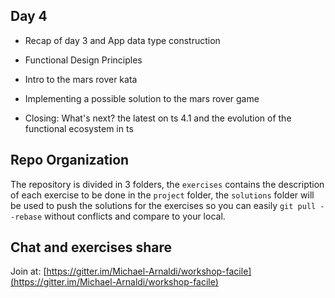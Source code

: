 ## Day 4
- Recap of day 3 and App data type construction
- Functional Design Principles
- Intro to the mars rover kata
- Implementing a possible solution to the mars rover game

- Closing:
  What's next? the latest on ts 4.1 and the evolution of the functional ecosystem in ts

## Repo Organization

The repository is divided in 3 folders, the `exercises` contains the description of each exercise to be done in the `project` folder, the `solutions` folder will be used to push the solutions for the exercises so you can easily `git pull --rebase` without conflicts and compare to your local.

## Chat and exercises share

Join at: [https://gitter.im/Michael-Arnaldi/workshop-facile](https://gitter.im/Michael-Arnaldi/workshop-facile)
